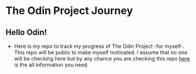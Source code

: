 # The Odin Project Journey
## Hello Odin!
- Here is my repo to track my progress of The Odin Project -for myself-. This repo will be public to make myself motivated. I assume that no one will be checking here but by any chance you are checking this repo <a href="https://www.youtube.com/watch?v=39UDZMgPg5k" >here </a> is the all information you need.
